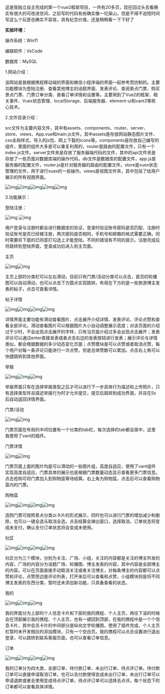 这是我独立自主完成的第一个vue2框架项目，一共有20多页，现在回过头去看确实有很大的可改进空间，之前写的代码有些确实像一坨屎山，但是不得不说短时间写这么个玩意也确实不容易，具有纪念价值，还是稍稍看一下下好了

**实验环境：**

操作系统：Win11

编辑软件：VsCode

数据库：MySQL



1.网站介绍：

该网站是我根据携程移动端的界面和微信小程序端的界面一起参考而仿制的。主要功能模块为登陆注册、查看其他博主的话题界面、发表评论、查阅景点门票、购买景点门票、门票订单分类、查看订单详情和设置等。主要用到了Vue2的框架、相关事件、Vuex状态管理、localStorage、后端服务器、element-ui和vant2等核心技术。

2.文件目录介绍：

src文件为主要内容文件，其中有assets、components、router、server、store、views、App.vue和main.js文件。其中assets是存放网站静态图片文件、css全局样式、导入的js包、网上下载的icons等。components是存放自己编写的组件，里面的组件大多是可以重复利用的，router是路由的配置文件，只有一个index.js文件。server文件夹是存放了服务器端代码的文件，其中的api文件夹是存放了一些页面对数据库端的操作代码，db文件是数据库的配置文件，app.js是服务器的配置文件，router.js是针对服务器的路由的配置文件。store是vuex状态管理的文件，用于进行vuex的一些操作。views是视图文件夹，其中包括了给用户展示的所有视图界面。

![img](./src/assets/img/wps/wps1.jpg)![img](./src/assets/img/wps/wps2.jpg)![img](./src/assets/img/wps/wps3.jpg)![img](./src/assets/img/wps/wps4.jpg)![img](./src/assets/img/wps/wps5.jpg) 

3.功能展示：

登陆注册：

![img](./src/assets/img/wps/wps6.jpg) ![img](./src/assets/img/wps/wps7.jpg)

用户登录与注册时都会进行数据库的验证，登录时验证账号密码是否匹配、注册时验证账号是否已经被注册，两次密码是否相同，手机号和邮箱的格式需要正确，同时需要将下面的已同意打勾选上才能登陆，不同的错误有不同的提示。注册完成后将跳转到登陆界面，登录成功后进入到主页面。

主页

![img](./src/assets/img/wps/wps8.jpg)![img](./src/assets/img/wps/wps9.jpg) 

主页上部的分类栏可以左右滑动，目前只有门票/活动分类可以点击，首页的轮播图可以自动滑动，也可以点击下方圆点实现跳转。布局在下方的是一些旅游博主发表的帖子，点击可查看详情。

帖子详情

![img](./src/assets/img/wps/wps10.jpg)![img](./src/assets/img/wps/wps11.jpg)![img](./src/assets/img/wps/wps12.jpg)![img](./src/assets/img/wps/wps13.jpg) 

详情界面主要功能有滑动查看图片、点击展开介绍详情、发表评论、评论点赞和查看全部评论。滑动查看图片可以根据图片大小自动调整展示高度；对该页面的介绍过于少时，不会出现点击展开的字样，只有当页面介绍过多会出现点击展开；发表评论可以通过enter直接发表或者点击右边的发表按钮进行发表；展示评论与详情类似，都会根据数据的多少动态变化页面；点赞模块是可以点赞或者取消点赞，每个用户对每一条评论只能进行一次点赞，但是总体赞数可以累加。点击右上角可以快捷跳转到其他界面。

举报

![img](./src/assets/img/wps/wps14.jpg)![img](./src/assets/img/wps/wps15.jpg)![img](./src/assets/img/wps/wps16.jpg) 

举报界面只有在选择举报类型之后才可以进行下一步具体行为描述和上传照片，只有选择类型并且描述举报行为时才允许提交，提交后跳转到成功界面，并且在5s后自动返回详情界面。

门票/活动

![img](./src/assets/img/wps/wps17.jpg)![img](./src/assets/img/wps/wps18.jpg) 

门票页面在布局的中间位置有一个分类的tab栏，每次选择的tab都会居中，这里我使用了vant的插件。

门票详情

![img](./src/assets/img/wps/wps19.jpg)![img](./src/assets/img/wps/wps20.jpg) 

门票页面上面的图片均是可以滑动的一些图片组，高度自适应，使用了vant组件实现高度自适应，门票具体的展示也是根据门票数量动态显示查看更多门票信息。点击抢购可将门票加入到购物篮等待结算。右上角为购物篮，点击后可以查看购物篮内的门票。

购物篮

![img](./src/assets/img/wps/wps21.jpg)![img](./src/assets/img/wps/wps22.jpg)![img](./src/assets/img/wps/wps23.jpg)![img](./src/assets/img/wps/wps24.jpg) 

选购门票可按照景点分类以卡片的形式展示，同时也可以进行门票的增加减少和删除，也可以一键全选与取消全选，点击结算会弹出窗口，选择取消，订单状态将变成未支付，确认支付订单状态将会变成未使用。

社区

![img](./src/assets/img/wps/wps25.jpg)![img](./src/assets/img/wps/wps26.jpg)![img](./src/assets/img/wps/wps27.jpg)![img](./src/assets/img/wps/wps28.jpg) 

社区分为三个模块，分别为关注、广场、小组，关注的内容都是关注的博主所发的内容，广场的内容分为话题广场、轮播图、博主发表的内容，其中内容是全部博主的内容，可以在页面直接手动取消关注或者关注博主，对每条博主的内容都可以点赞和评论，点赞旁边是评论列表，打开来后可以查看和点赞，小组模块则是将不同博主发表的东西分类，暂时还未添加新功能，只具备查看的状态。

我的

![img](./src/assets/img/wps/wps29.jpg)![img](./src/assets/img/wps/wps30.jpg)![img](./src/assets/img/wps/wps31.jpg) 

我的界面分为上部的个人信息卡片和下部的我的携程、个人主页，再往下滚的时候会在顶部展示我的携程、个人主页，也有一键回到顶部，在我的携程中是一个个信息卡片，其中会员卡片的中间部分是纵向文字轮播图，使用了插件完成，个人主页栏暂时未开发相应的添加模块，只有一个空白页。我的携程可以点击设置进行退出登录，可以跳转到联系客服页面，也可以查看订单信息。

订单

![img](./src/assets/img/wps/wps32.jpg)![img](./src/assets/img/wps/wps33.jpg)![img](./src/assets/img/wps/wps34.jpg)![img](./src/assets/img/wps/wps35.jpg) 

我的订单分为四大类，全部订单、待付款订单、未出行订单、待点评订单。待付款订单可以直接申请取消订单，也可以去付款使得变成未出行订单，未出行订单可以申请退款或者去使用变成待点评订单，待点评订单可以选择去点评。每个状态下的订单都可以查看具体详情。